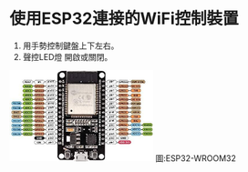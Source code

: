# 使用ESP32連接的WiFi控制裝置
1. 用手勢控制鍵盤上下左右。
2. 聲控LED燈 開啟或關閉。


<img src="./ESP-WROOM-32.jpg" width="50%" />
圖:ESP32-­WROOM­32




